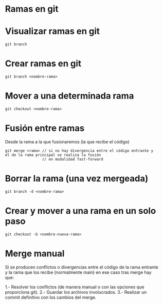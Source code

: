 # Ramas en git

# Visualizar ramas en git

```
git branch
```

# Crear ramas en git

```
git branch <nombre-rama>
```

# Mover a una determinada rama

```
git checkout <nombre-rama>
```

# Fusión entre ramas

Desde la rama a la que fusionaremos (la que recibe el código)

```
git merge <rama> // si no hay divergencia entre el código entrante y el de la rama principal se realiza la fusión
                 // en modalidad fast-forward
```

# Borrar la rama (una vez mergeada)

```
git branch -d <nombre-rama>
```

# Crear y mover a una rama en un solo paso

```
git checkout -b <nombre-nueva-rama>
```

# Merge manual

Si se producen conflictos o divergencias entre el código de la rama entrante y la rama que los recibe (normalmente main)
en ese caso tras merge hay que:

1.- Resolver los conflictos (de manera manual o con las opciones que proporciona git).
2.- Guardar los archivos involucrados.
3.- Realizar un commit definitivo con los cambios del merge.
